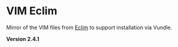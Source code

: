 # VIM Eclim

Mirror of the VIM files from [Eclim](https://github.com/ervandew/eclim) to support installation via Vundle.

**Version 2.4.1**
